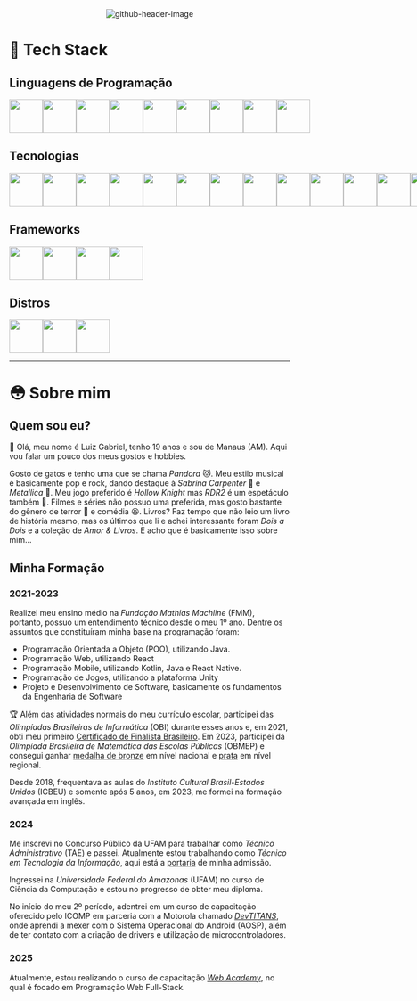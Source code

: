 <div align="center">
  <img
    src="https://github.com/user-attachments/assets/7751f7af-56be-403b-a41a-448dd2590309"  
    alt="github-header-image"
  />
</div>

# 🧰 Tech Stack

<div>
  <h2>Linguagens de Programação</h2>
  <div style="display: flex" align="center">
    <img src="https://cdn.jsdelivr.net/gh/devicons/devicon@latest/icons/javascript/javascript-original.svg" width="60" height="60" />
    <img src="https://cdn.jsdelivr.net/gh/devicons/devicon@latest/icons/typescript/typescript-original.svg" width="60" height="60" />
    <img src="https://cdn.jsdelivr.net/gh/devicons/devicon@latest/icons/c/c-original.svg" width="60" height="60" />
    <img src="https://cdn.jsdelivr.net/gh/devicons/devicon@latest/icons/cplusplus/cplusplus-original.svg" width="60" height="60" />
     <img src="https://cdn.jsdelivr.net/gh/devicons/devicon@latest/icons/csharp/csharp-original.svg" width="60" height="60" />
    <img src="https://cdn.jsdelivr.net/gh/devicons/devicon@latest/icons/python/python-original.svg" width="60" height="60" />
    <img src="https://cdn.jsdelivr.net/gh/devicons/devicon@latest/icons/java/java-original.svg" width="60" height="60" />
    <img src="https://cdn.jsdelivr.net/gh/devicons/devicon@latest/icons/kotlin/kotlin-original.svg" width="60" height="60" />
    <img src="https://cdn.jsdelivr.net/gh/devicons/devicon@latest/icons/haskell/haskell-original.svg" width="60" height="60" />
  </div>
  <h2>Tecnologias</h2>
  <div style="display: flex", align="center">
    <img src="https://cdn.jsdelivr.net/gh/devicons/devicon@latest/icons/react/react-original.svg" width="60" height="60" />
    <img src="https://cdn.jsdelivr.net/gh/devicons/devicon@latest/icons/tailwindcss/tailwindcss-original.svg" width="60" height="60" />
    <img src="https://cdn.jsdelivr.net/gh/devicons/devicon@latest/icons/antdesign/antdesign-original.svg" width="60" height="60" />
    <img src="https://cdn.jsdelivr.net/gh/devicons/devicon@latest/icons/androidstudio/androidstudio-original.svg" width="60" height="60" />
    <img src="https://cdn.jsdelivr.net/gh/devicons/devicon@latest/icons/docker/docker-plain.svg" width="60" height="60" />
    <img src="https://cdn.jsdelivr.net/gh/devicons/devicon@latest/icons/gradle/gradle-original.svg" width="60" height="60" />
    <img src="https://cdn.jsdelivr.net/gh/devicons/devicon@latest/icons/arduino/arduino-original.svg" width="60" height="60" />
    <img src="https://cdn.jsdelivr.net/gh/devicons/devicon@latest/icons/axios/axios-plain.svg" width="60" height="60" />
    <img src="https://cdn.jsdelivr.net/gh/devicons/devicon@latest/icons/blender/blender-original.svg" width="60" height="60" />
    <img src="https://cdn.jsdelivr.net/gh/devicons/devicon@latest/icons/bootstrap/bootstrap-original.svg" width="60" height="60" />
    <img src="https://cdn.jsdelivr.net/gh/devicons/devicon@latest/icons/d3js/d3js-original.svg" width="60" height="60" />
    <img src="https://cdn.jsdelivr.net/gh/devicons/devicon@latest/icons/eslint/eslint-original.svg" width="60" height="60" />
    <img src="https://cdn.jsdelivr.net/gh/devicons/devicon@latest/icons/express/express-original.svg" width="60" height="60" />
     <img src="https://cdn.jsdelivr.net/gh/devicons/devicon@latest/icons/firebase/firebase-original.svg" width="60" height="60" />
  </div>
  <h2>Frameworks</h2>
  <div style="display: flex" align="center">
    <img src="https://cdn.jsdelivr.net/gh/devicons/devicon@latest/icons/nextjs/nextjs-original.svg" width="60" height="60" />
    <img src="https://cdn.jsdelivr.net/gh/devicons/devicon@latest/icons/grails/grails-original.svg" width="60" height="60" />
    <img src="https://cdn.jsdelivr.net/gh/devicons/devicon@latest/icons/spring/spring-original.svg" width="60" height="60" />
     <img src="https://cdn.jsdelivr.net/gh/devicons/devicon@latest/icons/electron/electron-original.svg" width="60" height="60" />
  </div>
  <h2>Distros</h2>
  <div style="display: flex" align="center">
     <img src="https://cdn.jsdelivr.net/gh/devicons/devicon@latest/icons/ubuntu/ubuntu-original.svg" width="60" height="60" />
     <img src="https://cdn.jsdelivr.net/gh/devicons/devicon@latest/icons/debian/debian-original.svg" width="60" height="60" />
     <img src="https://cdn.jsdelivr.net/gh/devicons/devicon@latest/icons/archlinux/archlinux-original.svg" width="60" height="60" />
  </div>
  

  
  
  
</div>

---
# :flushed: Sobre mim

## Quem sou eu?

👋 Olá, meu nome é Luiz Gabriel, tenho 19 anos e sou de Manaus (AM). Aqui vou falar um pouco dos meus gostos e hobbies.

Gosto de gatos e tenho uma que se chama *Pandora* 🐱. Meu estilo musical é basicamente pop e rock, dando destaque à *Sabrina Carpenter* 🎤 e *Metallica* 🎸. Meu jogo preferido é *Hollow Knight* mas *RDR2* é um espetáculo também 🐴. Filmes e séries não possuo uma preferida, mas gosto bastante do gênero de terror 👻 e comédia 😆. Livros? Faz tempo que não leio um livro de história mesmo, mas os últimos que li e achei interessante foram *Dois a Dois* e a coleção de *Amor & Livros*. E acho que é basicamente isso sobre mim...

## Minha Formação

### 2021-2023

Realizei meu ensino médio na *Fundação Mathias Machline* (FMM), portanto, possuo um entendimento técnico desde o meu 1º ano. Dentre os assuntos que constituíram minha base na programação foram:
- Programação Orientada a Objeto (POO), utilizando Java.
- Programação Web, utilizando React
- Programação Mobile, utilizando Kotlin, Java e React Native.
- Programação de Jogos, utilizando a plataforma Unity
- Projeto e Desenvolvimento de Software, basicamente os fundamentos da Engenharia de Software

🏆 Além das atividades normais do meu currículo escolar, participei das *Olimpíadas Brasileiras de Informática* (OBI) durante esses anos e, em 2021, obti meu primeiro [Certificado de Finalista Brasileiro](https://olimpiada.icomp.ufam.edu.br/certificados/finalistasbrasileiros/Finalistas-Brasileiros16.pdf). Em 2023, participei da *Olimpíada Brasileira de Matemática das Escolas Públicas* (OBMEP) e consegui ganhar [medalha de bronze](https://premiacao.obmep.org.br/18obmep/verRelatorioPremiadosGeral-AM.3.privada.do.htm) em nível nacional e [prata](https://premiacao.obmep.org.br/18obmep/verRelatorioPremiadosRegionalPorNivel-AM.3.privada.do.htm) em nível regional.

Desde 2018, frequentava as aulas do *Instituto Cultural Brasil-Estados Unidos* (ICBEU) e somente após 5 anos, em 2023, me formei na formação avançada em inglês.

### 2024

Me inscrevi no Concurso Público da UFAM para trabalhar como *Técnico Administrativo* (TAE) e passei. Atualmente estou trabalhando como *Técnico em Tecnologia da Informação*, aqui está a [portaria](https://www.in.gov.br/en/web/dou/-/portarias-de-31-de-janeiro-de-2024-540973076) de minha admissão.

Ingressei na *Universidade Federal do Amazonas* (UFAM) no curso de Ciência da Computação e estou no progresso de obter meu diploma.

No início do meu 2º período, adentrei em um curso de capacitação oferecido pelo ICOMP em parceria com a Motorola chamado [*DevTITANS*](https://devtitans.icomp.ufam.edu.br), onde aprendi a mexer com o Sistema Operacional do Android (AOSP), além de ter contato com a criação de drivers e utilização de microcontroladores.

### 2025

Atualmente, estou realizando o curso de capacitação [*Web Academy*](https://webacademy.icomp.ufam.edu.br), no qual é focado em Programação Web Full-Stack.

